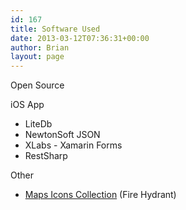 ```yaml
---
id: 167
title: Software Used
date: 2013-03-12T07:36:31+00:00
author: Brian
layout: page
---
```

Open Source

iOS App
  * LiteDb
  * NewtonSoft JSON
  * XLabs - Xamarin Forms
  * RestSharp


Other

  * <span style="line-height: 14px;"><a href="http://mapicons.nicolasmollet.com" target="_blank">Maps Icons Collection</a> (Fire Hydrant)<br /> </span>
